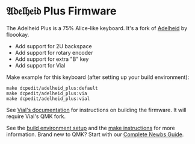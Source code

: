 # 𝔄𝔡𝔢𝔩𝔥𝔢𝔦𝔡 Plus Firmware

The Adelheid Plus is a 75% Alice-like keyboard. It's a fork of [Adelheid](https://github.com/floookay/adelheid) by floookay.

* Add support for 2U backspace
* Add support for rotary encoder
* Add support for extra "B" key
* Add support for Vial

Make example for this keyboard (after setting up your build environment):

    make dcpedit/adelheid_plus:default
    make dcpedit/adelheid_plus:via
    make dcpedit/adelheid_plus:vial

See [Vial's documentation](https://get.vial.today/docs/porting-to-vial.html) for instructions on building the firmware.  It will require Vial's QMK fork.

See the [build environment setup](https://docs.qmk.fm/#/getting_started_build_tools) and the [make instructions](https://docs.qmk.fm/#/getting_started_make_guide) for more information. Brand new to QMK? Start with our [Complete Newbs Guide](https://docs.qmk.fm/#/newbs).
